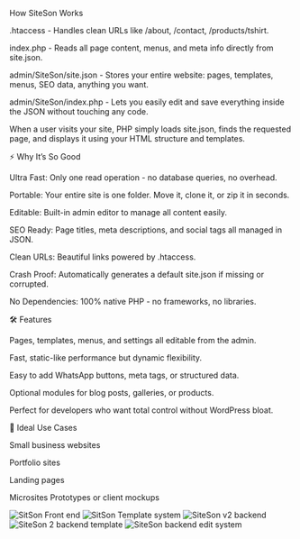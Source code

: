 How SiteSon Works

.htaccess - Handles clean URLs like /about, /contact, /products/tshirt.

index.php - Reads all page content, menus, and meta info directly from site.json.

admin/SiteSon/site.json - Stores your entire website: pages, templates, menus, SEO data, anything you want.

admin/SiteSon/index.php - Lets you easily edit and save everything inside the JSON without touching any code.

When a user visits your site, PHP simply loads site.json, finds the requested page, and displays it using your HTML structure and templates.

⚡ Why It’s So Good

Ultra Fast: Only one read operation - no database queries, no overhead.

Portable: Your entire site is one folder. Move it, clone it, or zip it in seconds.

Editable: Built-in admin editor to manage all content easily.

SEO Ready: Page titles, meta descriptions, and social tags all managed in JSON.

Clean URLs: Beautiful links powered by .htaccess.

Crash Proof: Automatically generates a default site.json if missing or corrupted.

No Dependencies: 100% native PHP - no frameworks, no libraries.

🛠️ Features

Pages, templates, menus, and settings all editable from the admin.

Fast, static-like performance but dynamic flexibility.

Easy to add WhatsApp buttons, meta tags, or structured data.

Optional modules for blog posts, galleries, or products.

Perfect for developers who want total control without WordPress bloat.

💼 Ideal Use Cases

Small business websites

Portfolio sites

Landing pages

Microsites
Prototypes or client mockups


![SitSon Front end](https://github.com/user-attachments/assets/828685ee-bfac-4a8a-8794-aec20945e223)
![SitSon Template system](https://github.com/user-attachments/assets/8e5308fc-20df-49d5-9c67-1d0038068eb1)
![SiteSon v2 backend](https://github.com/user-attachments/assets/1f80c434-ff45-4643-9734-b04ad7451c84)
![SiteSon 2 backend template](https://github.com/user-attachments/assets/c240f6e0-5826-469d-ae42-827ac67f95a1)
![SiteSon backend edit system](https://github.com/user-attachments/assets/b49b5152-6e44-4dd5-b461-22dba65bb1c0)
